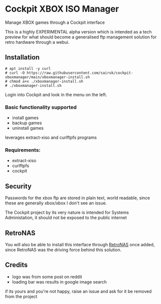 # Cockpit XBOX ISO Manager
Manage XBOX games through a Cockpit interface

This is a highly EXPERIMENTAL alpha version which is intended as a tech preview for what should become a generalised ftp management solution for retro hardware through a webui.

## Installation

```
# apt install -y curl
# curl -O https://raw.githubusercontent.com/sairuk/cockpit-xboxmanager/main/xboxmanager-install.sh
# chmod a+x ./xboxmanager-install.sh
# ./xboxmanager-install.sh
```

Login into Cockpit and look in the menu on the left.

### Basic functionality supported
- install games
- backup games
- uninstall games

leverages extract-xiso and curlftpfs programs

### Requirements:
- extract-xiso
- curlftpfs
- cockpit

## Security
Passwords for the xbox ftp are stored in plain text, world readable, since these are generally xbox/xbox I don't see an issue.

The Cockpit project by its very nature is intended for Systems Administation, it should not be exposed to the public internet


## RetroNAS
You will also be able to install this interface through [RetroNAS](https://github.com/danmons/retronas/ "RetroNAS") once added, since RetroNAS was the driving force behind this solution.


## Credits
- logo was from some post on reddit
- loading bar was results in google image search

if its yours and you're not happy, raise an issue and ask for it be removed from the project